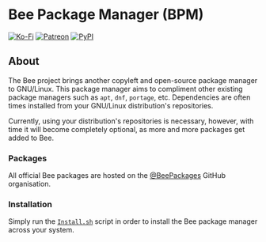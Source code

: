 # Bee Package Manager (BPM)
[![Ko-Fi](https://img.shields.io/badge/donate-kofi-blue?style=for-the-badge&logo=ko-fi&color=DEB247&logoColor=FFFFFF&labelColor=091C19)](https://ko-fi.com/molasses)
[![Patreon](https://img.shields.io/badge/donate-patreon-blue?style=for-the-badge&logo=patreon&color=DEB247&logoColor=FFFFFF&labelColor=091C19)](https://www.patreon.com/molasseslover)
[![PyPI](https://img.shields.io/badge/install-pip-blue?style=for-the-badge&logo=python&color=DEB247&logoColor=FFFFFF&labelColor=091C19)](https://pypi.org/project/BeePM/)

## About
The Bee project brings another copyleft and open-source package manager to GNU/Linux.
This package manager aims to compliment other existing package managers such as `apt`, `dnf`, `portage`, etc. Dependencies are often times installed from your GNU/Linux distribution's repositories. 

Currently, using your distribution's repositories is necessary, however, with time  it
will become completely optional, as more and more packages get added to Bee.

### Packages
All official Bee packages are hosted on the [@BeePackages](https://github.com/BeePackages)
GitHub organisation.

### Installation
Simply run the [`Install.sh`](Install.sh) script in order to install the Bee package 
manager across your system.
